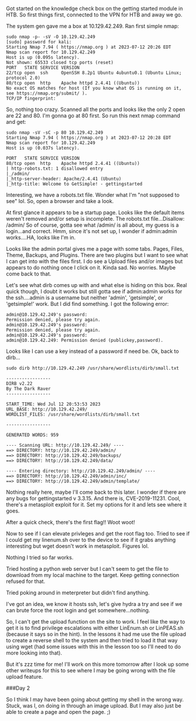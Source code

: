 Got started on the knowledge check box on the getting started module in HTB.  So first things first, connected
to the VPN for HTB and away we go.

The system gen gave me a box at 10.129.42.249.  Ran first simple nmap:
```
sudo nmap -p- -sV -O 10.129.42.249
[sudo] password for kali: 
Starting Nmap 7.94 ( https://nmap.org ) at 2023-07-12 20:26 EDT
Nmap scan report for 10.129.42.249
Host is up (0.095s latency).
Not shown: 65533 closed tcp ports (reset)
PORT   STATE SERVICE VERSION
22/tcp open  ssh     OpenSSH 8.2p1 Ubuntu 4ubuntu0.1 (Ubuntu Linux; protocol 2.0)
80/tcp open  http    Apache httpd 2.4.41 ((Ubuntu))
No exact OS matches for host (If you know what OS is running on it, see https://nmap.org/submit/ ).
TCP/IP fingerprint:
```
So, nothing too crazy.  Scanned all the ports and looks like the only 2 open are 22 and 80.  I'm gonna
go at 80 first.  So run this next nmap command and get:
```
sudo nmap -sV -sC -p 80 10.129.42.249
Starting Nmap 7.94 ( https://nmap.org ) at 2023-07-12 20:28 EDT
Nmap scan report for 10.129.42.249
Host is up (0.037s latency).

PORT   STATE SERVICE VERSION
80/tcp open  http    Apache httpd 2.4.41 ((Ubuntu))
| http-robots.txt: 1 disallowed entry 
|_/admin/
|_http-server-header: Apache/2.4.41 (Ubuntu)
|_http-title: Welcome to GetSimple! - gettingstarted
```
Interesting, we have a robots.txt file.  Wonder what I'm "not supposed to see" lol.  So, open a browser and 
take a look.

At first glance it appears to be a startup page.  Looks like the default items weren't removed and/or setup is incomplete.
The robots.txt file...Disallow: /admin/
So of course, gotta see what /admin/ is all about, my guess is a login...and correct.  Hmm, since it's not set up, I wonder
if admin:admin works....HA, looks like I'm in.

Looks like the admin portal gives me a page with some tabs.  Pages, Files, Theme, Backups, and Plugins.  There are two plugins
but I want to see what I can get into with the files first.  I do see a Upload files and/or images but appears to do nothing once
I click on it.  Kinda sad.  No worries.  Maybe come back to that.

Let's see what dirb comes up with and what else is hiding on this box.  Real quick though, I doubt it works but still gotta
see if admin:admin works for the ssh....admin is a username but neither 'admin', 'getsimple', or 'getsimple!' work.  But I did
find something.  I got the following error:
```
admin@10.129.42.249's password: 
Permission denied, please try again.
admin@10.129.42.249's password: 
Permission denied, please try again.
admin@10.129.42.249's password: 
admin@10.129.42.249: Permission denied (publickey,password).
```
Looks like I can use a key instead of a password if need be.  Ok, back to dirb...
```
sudo dirb http://10.129.42.249 /usr/share/wordlists/dirb/small.txt 

-----------------
DIRB v2.22    
By The Dark Raver
-----------------

START_TIME: Wed Jul 12 20:53:53 2023
URL_BASE: http://10.129.42.249/
WORDLIST_FILES: /usr/share/wordlists/dirb/small.txt

-----------------

GENERATED WORDS: 959                                                           

---- Scanning URL: http://10.129.42.249/ ----
==> DIRECTORY: http://10.129.42.249/admin/                                                                                             
==> DIRECTORY: http://10.129.42.249/backups/                                                                                           
==> DIRECTORY: http://10.129.42.249/data/                                                                                              
                                                                                                                                       
---- Entering directory: http://10.129.42.249/admin/ ----
==> DIRECTORY: http://10.129.42.249/admin/inc/                                                                                         
==> DIRECTORY: http://10.129.42.249/admin/template/         
```
Nothing really here, maybe I'll come back to this later.  I wonder if there are any bugs for gettingstarted
v 3.3.15.  And there is, CVE-2019-11231.  Cool, there's a metasploit exploit for it.  Set my options for it 
and lets see where it goes.

After a quick check, there's the first flag!!  Woot woot!

Now to see if I can elevate privleges and get the root flag too.  Tried to see if I could get my linenum.sh
over to the device to see if it grabs anything interesting but wget doesn't work in metasploit.  Figures lol.

Nothing I tried so far works.
	
Tried hosting a python web server but I can't seem to get the file to download
from my local machine to the target.  Keep getting connection refused for that.

Tried poking around in meterpreter but didn't find anything.

I've got an idea, we know it hosts ssh, let's give hydra a try and see if we can brute force the root login
and get somewhere...nothing.

So, I can't get the upload function on the site to work.  I feel like the way to get it is to find privilege
escalations with either LinEnum.sh or LinPEAS.sh (because it says so in the hint).  In the lessons it had me
use the file upload to create a reverse shell to the system and then tried to load it that way using wget (had
some issues with this in the lesson too so I'll need to do more looking into that).

But it's zzz time for me!  I'll work on this more tomorrow after I look up some other writeups for this to
see where I may be going wrong with the file upload feature.

###Day 2

So I think I may have been going about getting my shell in the wrong way.  Stuck, was I, on doing in through an image
upload.  But I may also just be able to create a page and open the page. ;)
